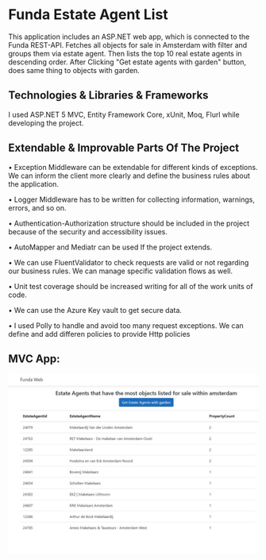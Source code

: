 # Funda Estate Agent List

This application includes an ASP.NET web app, which is connected to the Funda REST-API. Fetches all objects for sale in Amsterdam with filter and groups them via estate agent. Then lists the top 10 real estate agents in descending order. After Clicking "Get estate agents with garden" button, does same thing to objects with garden.

## Technologies & Libraries & Frameworks

I used ASP.NET 5 MVC, Entity Framework Core, xUnit, Moq, Flurl while developing the project. 

## Extendable & Improvable Parts Of The Project

• Exception Middleware can be extendable for different kinds of exceptions. We can inform the client more clearly and define the business rules about the application.

• Logger Middleware has to be written for collecting information, warnings, errors, and so on. 

• Authentication-Authorization structure should be included in the project because of the security and accessibility issues.

• AutoMapper and Mediatr can be used If the project extends.

• We can use FluentValidator to check requests are valid or not regarding our business rules. We can manage specific validation flows as well.

• Unit test coverage should be increased writing for all of the work units of code.

• We can use the Azure Key vault to get secure data.

• I used Polly to handle and avoid too many request exceptions. We can define and add differen policies to provide Http policies
## MVC App:
![MVCApp](./Infrastructure/Funda.Web/Images/EstateAgentList.jpg)
